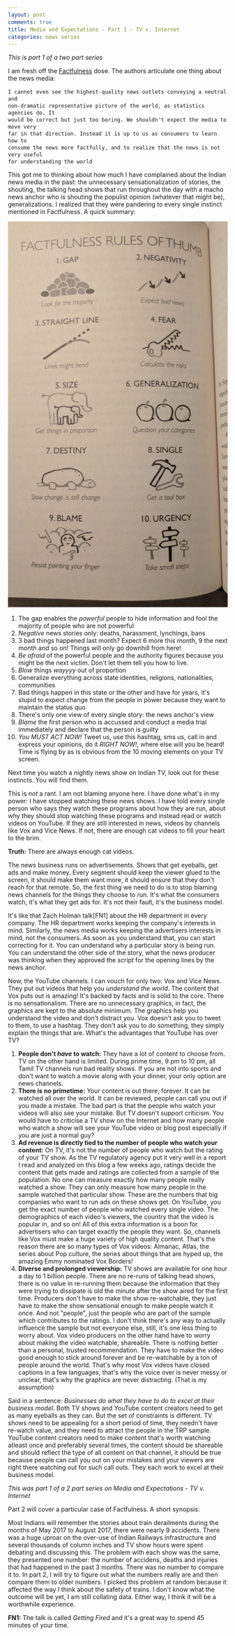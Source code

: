 ```yaml
---
layout: post
comments: true
title: Media and Expectations - Part 1 - TV v. Internet
categories: news series
---
```


_This is part 1 of a two part series_

I am fresh off the [Factfulness][1] dose. The authors articulate one thing about
the news media:

```
I cannot even see the highest-quality news outlets conveying a neutral and
non-dramatic representative picture of the world, as statistics agencies do. It
would be correct but just too boring. We shouldn't expect the media to move very
far in that direction. Instead it is up to us as consumers to learn how to
consume the news more factfully, and to realize that the news is not very useful
for understanding the world
```

This got me to thinking about how much I have complained about the Indian news
media in the past: the unnecessary sensationalization of stories, the shouting,
the talking head shows that run throughout the day with a macho news anchor who
is shouting the populist opinion (whatever that might be), generalizations. I
realized that they were pandering to every single instinct mentioned in
Factfulness. A quick summary:

![img][2]

1. The gap enables the _powerful_ people to hide information and fool the
   majority of people who are not powerful
1. _Negative_ news stories only: deaths, harassment, lynchings, bans
1. 3 bad things happened last month? Expect 6 more this month, 9 the next month
   and so on! Things will only go downhill from here!
1. _Be afraid_ of the powerful people and the authority figures because you
   might be the next victim. Don't let them tell you how to live.
1. _Blow_ things _wayyyy_ out of proportion
1. Generalize everything across state identities, religions, nationalities,
   communities
1. Bad things happen in this state or the other and have for years, it's stupid
   to expect change from the people in power because they want to maintain the
   status quo
1. There's only one view of every single story: the news anchor's view
1. _Blame_ the first person who is accussed and conduct a media trial
   immediately and declare that the person is guilty
1. _You MUST ACT NOW!_ Tweet us, use this hashtag, sms us, call in and express
   your opinions, do it _RIGHT NOW!_, where else will you be heard! Time is
   flying by as is obvious from the 10 moving elements on your TV screen.

Next time you watch a nightly news show on Indian TV, look out for these
instincts. You will find them.

This is _not_ a rant. I am not blaming anyone here. I have done what's in my
power: I have stopped watching these news shows. I have told every single person
who says they watch these programs about how they are run, about why they should
stop watching these programs and instead read or watch videos on YouTube. If
they are still interested in news, videos by channels like Vox and Vice News. If
not, there are enough cat videos to fill your heart to the brim. 

**Truth:** There are always enough cat videos.

The news business runs on advertisements. Shows that get eyeballs, get ads and
make money. Every segment should keep the viewer glued to the screen, it should
make them want more, it should ensure that they don't reach for that remote. So,
the first thing we need to do is to stop blaming news channels for the things
they choose to run. It's what the consumers watch, it's what they get ads for.
It's not their fault, it's the business model.

It's like that Zach Holman talk[FN1] about the HR department in every company. The HR
department works keeping the company's interests in mind. Similarly, the news
media works keeping the advertisers interests in mind, not the consumers. As
soon as you understand that, you can start correcting for it. You can understand
why a particular story is being run. You can understand the other side of the
story, what the news producer was thinking when they approved the script for the
opening lines by the news anchor.

Now, the YouTube channels. I can vouch for only two: Vox and Vice News. They put
out videos that help you _understand the world_. The content that Vox puts out
is amazing! It's backed by facts and is solid to the core. There is no
sensationalism. There are no unnecessary graphics, in fact, the graphics are
kept to the absolute minimum. The graphics help you understand the video and
don't distract you. Vox doesn't ask you to tweet to them, to use a hashtag. They
don't ask you to do something, they simply explain the things that are. What's
the advantages that YouTube has over TV?

1. **People don't _have_ to watch:** They have a lot of content to choose from. TV
   on the other hand is limited. During prime time, 9 pm to 10 pm, all Tamil TV
   channels run bad reality shows. If you are not into sports and don't want to
   watch a movie along with your dinner, your only option are news channels.
1. **There is no primetime:** Your content is out there, forever. It can be
   watched all over the world. It can be reviewed, people can call you out if
   you made a mistake. The bad part is that the people who watch your videos
   will also see your mistake. But TV doesn't support criticism. You would have
   to criticise a TV show on the Internet and how many people who watch a show
   will see your YouTube video or blog post especially if you are just a normal
   guy?
1. **Ad revenue is directly tied to the number of people who watch your
   content:** On TV, it's not the number of people who watch but the rating of
   your TV show. As the TV regulatory agency put it very well in a report I read
   and analyzed on this blog a few weeks ago, ratings decide the content that
   gets made and ratings are collected from a sample of the population. No one
   can measure exactly how many people really watched a show. They can only
   measure how many people in the sample watched that particular show. These are
   the numbers that big companies who want to run ads on these shows get. On
   YouTube, you get the exact number of people who watched every single video.
   The demographics of each video's viewers, the country that the video is
   popular in, and so on! All of this extra information is a boon for
   advertisers who can target exactly the people they want. So, channels like
   Vox must make a huge variety of high quality content. That's the reason there
   are so many types of Vox videos: Almanac, Atlas, the series about Pop
   culture, the series about things that are hyped up, the amazing Emmy
   nominated Vox Borders!
1. **Diverse and prolonged viewership:** TV shows are available for one hour a
   day to 1 billion people. There are no re-runs of talking head shows, there is
   no value in re-running them because the information that they were trying to
   dissipate is old the minute after the show aired for the first time.
   Producers don't have to make the show re-watchable, they just have to make
   the show sensational enough to make people watch it once. And not "people",
   just the people who are part of the sample which contributes to the ratings.
   I don't think there's any way to actually influence the sample but not
   everyone else, still, it's one less thing to worry about. Vox video producers
   on the other hand have to worry about making the video watchable, shareable.
   There is nothing better than a personal, trusted recommendation. They have to
   make the video good enough to stick around forever and be re-watchable by a
   ton of people around the world. That's why most Vox videos have closed
   captions in a few languages, that's why the voice over is never messy or
   unclear, that's why the graphics are never distracting. (That is my
   assumption)

Said in a sentence: _Businesses do what they have to do to excel at their
business model_. Both TV shows and YouTube content creators need to get as many
eyeballs as they can. But the set of constraints is different. TV shows need to
be appealing for a short period of time, they needn't have re-watch value, and
they need to attract the people in the TRP sample. YouTube content creators need
to make content that's worth watching atleast once and preferably several times,
the content should be shareable and should reflect the type of all content on
that channel, it should be true because people can call you out on your mistakes
and your viewers are right there watching out for such call outs. They each work
to excel at their business model.

_This was part 1 of a 2 part series on Media and Expectations - TV v. Internet_

Part 2 will cover a particular case of Factfulness. A short synopsis:

Most Indians will remember the stories about train derailments during the months
of May 2017 to August 2017, there were nearly 9 accidents. There was a huge
uproar on the over-use of Indian Railways infrastructure and several thousands
of column inches and TV show hours were spent debating and discussing this. The
problem with each show was the same, they presented one number: the number of
accidens, deaths and injuries that had happened in the past 3 months. There was
no number to compare it to. In part 2, I will try to figure out what the numbers
really are and then compare them to older numbers. I picked this problem at
random because it affected the way I think about the safety of trains. I don't
know what the outcome will be yet, I am still collating data. Either way, I
think it will be a worthwhile experience.

**FN1:** The talk is called _Getting Fired_ and it's a great way to spend 45
minutes of your time. 

[1]: https://www.goodreads.com/book/show/34890015-factfulness
[2]: /public/img/news-media-11.jpg
